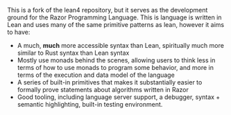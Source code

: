 This is a fork of the lean4 repository, but it serves as the development ground
for the Razor Programming Language. This is language is written in Lean and uses
many of the same primitive patterns as lean, however it aims to have:

- A much, **much** more accessible syntax than Lean, spiritually much more
  similar to Rust syntax than Lean syntax
- Mostly use monads behind the scenes, allowing users to think less
  in terms of how to use monads to program some behavior, and more
  in terms of the execution and data model of the language
- A series of built-in primitives that makes it substantially easier
  to formally prove statements about algorithms written in Razor
- Good tooling, including language server support, a debugger, syntax + semantic
  highlighting, built-in testing environment.
